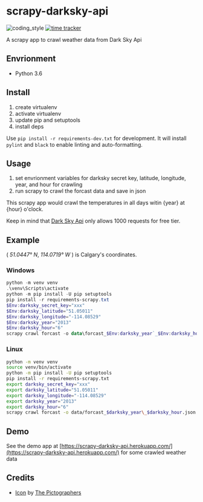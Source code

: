 # scrapy-darksky-api

![coding_style](https://img.shields.io/badge/code%20style-black-000000.svg)
[![time tracker](https://wakatime.com/badge/github/zehengl/scrapy-darksky-api.svg)](https://wakatime.com/badge/github/zehengl/scrapy-darksky-api)

A scrapy app to crawl weather data from Dark Sky Api

## Envrionment

- Python 3.6

## Install

1. create virtualenv
2. activate virtualenv
3. update pip and setuptools
4. install deps

Use `pip install -r requirements-dev.txt` for development.
It will install `pylint` and `black` to enable linting and auto-formatting.

## Usage

1. set envrionment variables for darksky secret key, latitude, longitude, year, and hour for crawling
2. run scrapy to crawl the forcast data and save in json

This scrapy app would crawl the temperatures in all days witin {year} at {hour} o'clock.

Keep in mind that [Dark Sky Api](https://darksky.net/dev) only allows 1000 requests for free tier.

## Example

( _51.0447° N_, _114.0719° W_ ) is Calgary's coordinates.

### Windows

```powershell
python -m venv venv
.\venv\Scripts\activate
python -m pip install -U pip setuptools
pip install -r requirements-scrapy.txt
$Env:darksky_secret_key="xxx"
$Env:darksky_latitude="51.05011"
$Env:darksky_longitude="-114.08529"
$Env:darksky_year="2013"
$Env:darksky_hour="6"
scrapy crawl forcast -o data\forcast_$Env:darksky_year`_$Env:darksky_hour.json
```

### Linux

```bash
python -m venv venv
source venv/bin/activate
python -m pip install -U pip setuptools
pip install -r requirements-scrapy.txt
export darksky_secret_key="xxx"
export darksky_latitude="51.05011"
export darksky_longitude="-114.08529"
export darksky_year="2013"
export darksky_hour="6"
scrapy crawl forcast -o data/forcast_$darksky_year\_$darksky_hour.json
```

## Demo

See the demo app at [https://scrapy-darksky-api.herokuapp.com/](https://scrapy-darksky-api.herokuapp.com/) for some crawled weather data

## Credits

- [Icon](https://www.iconfinder.com/icons/667368/celcius_clouds_farenheit_sunshine_temerature_thermometer_weather_icon) by [The Pictographers](https://www.iconfinder.com/bluewolfski)
